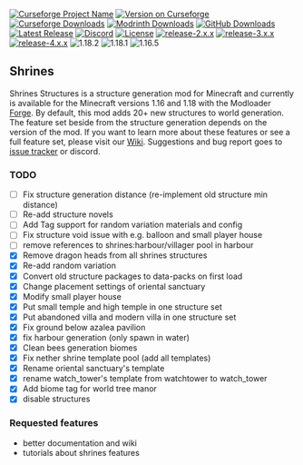 [![Curseforge Project Name](https://cf.way2muchnoise.eu/title/418915.svg)](https://www.curseforge.com/minecraft/mc-mods/shrines-structures)
[![Version on Curseforge](https://cf.way2muchnoise.eu/versions/418915.svg)](https://www.curseforge.com/minecraft/mc-mods/shrines-structures)
[![Curseforge Downloads](https://cf.way2muchnoise.eu/full_418915_downloads.svg)](https://www.curseforge.com/minecraft/mc-mods/shrines-structures)
[![Modrinth Downloads](https://img.shields.io/modrinth/dt/F33t24Wi?label=modrinth%20downloads)](https://modrinth.com/mod/shrines)
[![GitHub Downloads](https://img.shields.io/github/downloads/Silverminer007/Shrines/total?label=github%20downloads)](https://github.com/Silverminer007/Shrines/releases)
[![Latest Release](https://img.shields.io/github/v/release/Silverminer007/Shrines?include_prereleases)](https://github.com/Silverminer007/Shrines/releases)
[![Discord](https://img.shields.io/discord/777129358769782814?label=discord)](https://discord.gg/8pUpWCEUe2)
[![License](https://img.shields.io/github/license/Silverminer007/Shrines)](https://www.mozilla.org/en-US/MPL/2.0/)
[![release-2.x.x](https://github.com/Silverminer007/Shrines/actions/workflows/release-2.x.x.yml/badge.svg)](https://github.com/Silverminer007/Shrines/actions/workflows/release-2.x.x.yml)
[![release-3.x.x](https://github.com/Silverminer007/Shrines/actions/workflows/release-3.x.x.yml/badge.svg)](https://github.com/Silverminer007/Shrines/actions/workflows/release-3.x.x.yml)
[![release-4.x.x](https://github.com/Silverminer007/Shrines/actions/workflows/release-4.x.x.yml/badge.svg)](https://github.com/Silverminer007/Shrines/actions/workflows/release-4.x.x.yml)
![1.18.2](https://img.shields.io/badge/1.18.2-fully%20supported-0xff0000)
![1.18.1](https://img.shields.io/badge/1.18.1-bugfixes%20only-orange)
![1.16.5](https://img.shields.io/badge/1.16.5-bugfixes%20only-orange)
[![]()]()

## Shrines

Shrines Structures is a structure generation mod for Minecraft and currently is available for the Minecraft versions
1.16 and 1.18 with the Modloader [Forge](https://files.minecraftforge.net/net/minecraftforge/forge/). By default, this
mod adds 20+ new structures to world generation. The feature set beside from the structure generation depends on the 
version of the mod. If you want to learn more about these features or see a full feature set, please visit our
[Wiki](https://silverminer007.github.io/ShrinesWiki/). Suggestions and bug report goes
to [issue tracker](https://github.com/Silverminer007/Shrines/issues) or discord.

### TODO

- [ ] Fix structure generation distance (re-implement old structure min distance)
- [ ] Re-add structure novels
- [ ] Add Tag support for random variation materials and config
- [ ] Fix structure void issue with e.g. balloon and small player house
- [ ] remove references to shrines:harbour/villager pool in harbour
- [x] Remove dragon heads from all shrines structures
- [x] Re-add random variation
- [x] Convert old structure packages to data-packs on first load
- [x] Change placement settings of oriental sanctuary
- [x] Modify small player house
- [x] Put small temple and high temple in one structure set
- [x] Put abandoned villa and modern villa in one structure set
- [x] Fix ground below azalea pavilion
- [x] fix harbour generation (only spawn in water)
- [x] Clean bees generation biomes
- [x] Fix nether shrine template pool (add all templates)
- [x] Rename oriental sanctuary's template
- [x] rename watch_tower's template from watchtower to watch_tower
- [x] Add biome tag for world tree manor
- [x] disable structures

### Requested features
- better documentation and wiki
- tutorials about shrines features